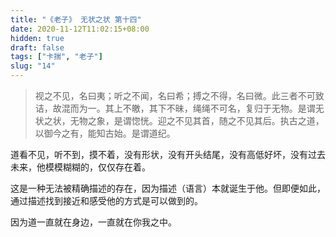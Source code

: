 ```yaml
---
title: "《老子》 无状之状 第十四"
date: 2020-11-12T11:02:15+08:00
hidden: true
draft: false
tags: ["卡揣", "老子"]
slug: "14"
---
```


> 视之不见，名曰夷；听之不闻，名曰希；搏之不得，名曰微。此三者不可致诘，故混而为一。其上不皦，其下不昧，绳绳不可名，复归于无物。是谓无状之状，无物之象，是谓惚恍。迎之不见其首，随之不见其后。执古之道，以御今之有，能知古始。是谓道纪。

道看不见，听不到，摸不着，没有形状，没有开头结尾，没有高低好坏，没有过去未来，他模模糊糊的，仅仅存在着。

这是一种无法被精确描述的存在，因为描述（语言）本就诞生于他。但即便如此，通过描述找到接近和感受他的方式是可以做到的。

因为道一直就在身边，一直就在你我之中。